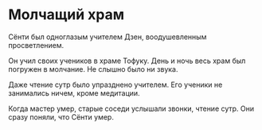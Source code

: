 # Молчащий храм

Сёнти был одноглазым учителем Дзен, воодушевленным просветлением.

Он учил своих учеников в храме Тофуку. День и ночь весь храм был погружен в молчание. Не слышно было ни звука.

Даже чтение сутр было упразднено учителем. Его ученики не занимались ничем, кроме медитации.

Когда мастер умер, старые соседи услышали звонки, чтение сутр. Они сразу поняли, что Сёнти умер.